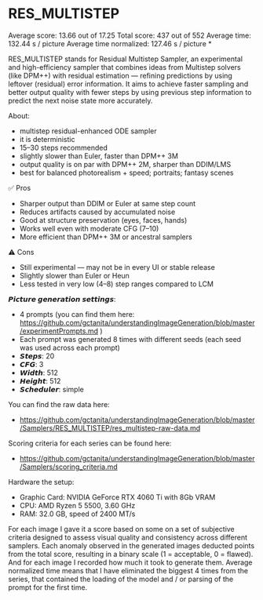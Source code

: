 # RES_MULTISTEP

Average score:	13.66	out of 17.25
Total score:	437	out of 552
Average time: 	132.44	s / picture
Average time normalized:	127.46	s / picture *


RES_MULTISTEP stands for Residual Multistep Sampler, an experimental and high-efficiency sampler that combines ideas from Multistep solvers (like DPM++) with residual estimation — refining predictions by using leftover (residual) error information. It aims to achieve faster sampling and better output quality with fewer steps by using previous step information to predict the next noise state more accurately.


About:
- multistep residual-enhanced ODE sampler
- it is deterministic
- 15–30 steps recommended
- slightly slower than Euler, faster than DPM++ 3M
- output quality is on par with DPM++ 2M, sharper than DDIM/LMS
- best for balanced photorealism + speed; portraits; fantasy scenes


✅ Pros
- Sharper output than DDIM or Euler at same step count
- Reduces artifacts caused by accumulated noise
- Good at structure preservation (eyes, faces, hands)
- Works well even with moderate CFG (7–10)
- More efficient than DPM++ 3M or ancestral samplers

⚠️ Cons
- Still experimental — may not be in every UI or stable release
- Slightly slower than Euler or Heun
- Less tested in very low (4–8) step ranges compared to LCM


𝙋𝙞𝙘𝙩𝙪𝙧𝙚 𝙜𝙚𝙣𝙚𝙧𝙖𝙩𝙞𝙤𝙣 𝙨𝙚𝙩𝙩𝙞𝙣𝙜𝙨:
- 4 prompts (you can find them here: https://github.com/gctanita/understandingImageGeneration/blob/master/experimentPrompts.md )
- Each prompt was generated 8 times with different seeds (each seed was used across each prompt)
- 𝙎𝙩𝙚𝙥𝙨: 20
- 𝘾𝙁𝙂: 3
- 𝙒𝙞𝙙𝙩𝙝: 512
- 𝙃𝙚𝙞𝙜𝙝𝙩: 512
- 𝙎𝙘𝙝𝙚𝙙𝙪𝙡𝙚𝙧: simple


You can find the raw data here: 
- https://github.com/gctanita/understandingImageGeneration/blob/master/Samplers/RES_MULTISTEP/res_multistep-raw-data.md


Scoring criteria for each series can be found here:
- https://github.com/gctanita/understandingImageGeneration/blob/master/Samplers/scoring_criteria.md


Hardware the setup:
- Graphic Card: NVIDIA GeForce RTX 4060 Ti with 8Gb VRAM 
- CPU: AMD Ryzen 5 5500, 3.60 GHz
- RAM: 32.0 GB, speed of 2400 MT/s 


For each image I gave it a score based on some on a set of subjective criteria designed to assess visual quality and consistency across different samplers. Each anomaly observed in the generated images deducted points from the total score, resulting in a binary scale (1 = acceptable, 0 = flawed). And for each image I recorded how much it took to generate them. Average normalized time means that I have eliminated the biggest 4 times from the series, that contained the loading of the model and / or parsing of the prompt for the first time. 